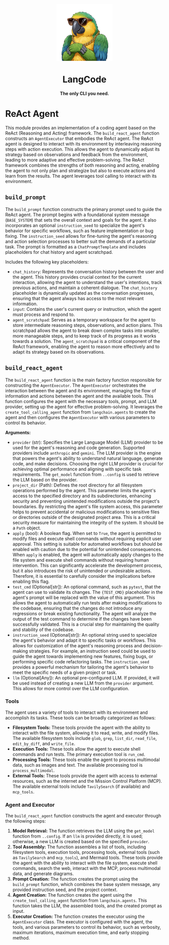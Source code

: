 <div align="center">
  <img src="../../assets/logo.png" alt="LangCode Logo" width="180" />
  <h1><b>LangCode</b></h1>
  <p><b>The only CLI you need.</b></p>
</div>

# ReAct Agent

This module provides an implementation of a coding agent based on the ReAct (Reasoning and Acting) framework. The `build_react_agent` function constructs an `AgentExecutor` that embodies the ReAct agent. The ReAct agent is designed to interact with its environment by interleaving reasoning steps with action execution. This allows the agent to dynamically adjust its strategy based on observations and feedback from the environment, leading to more adaptive and effective problem-solving. The ReAct framework combines the strengths of both reasoning and acting, enabling the agent to not only plan and strategize but also to execute actions and learn from the results. The agent leverages tool calling to interact with its environment.

## `build_prompt`

The `build_prompt` function constructs the primary prompt used to guide the ReAct agent. The prompt begins with a foundational system message (`BASE_SYSTEM`) that sets the overall context and goals for the agent. It also incorporates an optional `instruction_seed` to specialize the agent's behavior for specific workflows, such as feature implementation or bug fixing. The `instruction_seed` allows for fine-tuning the agent's reasoning and action selection processes to better suit the demands of a particular task. The prompt is formatted as a `ChatPromptTemplate` and includes placeholders for chat history and agent scratchpad.

Includes the following key placeholders:
- `chat_history`: Represents the conversation history between the user and the agent. This history provides crucial context for the current interaction, allowing the agent to understand the user's intentions, track previous actions, and maintain a coherent dialogue. The `chat_history` placeholder is dynamically updated as the conversation progresses, ensuring that the agent always has access to the most relevant information.
- `input`: Contains the user's current query or instruction, which the agent must process and respond to.
- `agent_scratchpad`: Serves as a temporary workspace for the agent to store intermediate reasoning steps, observations, and action plans. This scratchpad allows the agent to break down complex tasks into smaller, more manageable steps, and to keep track of its progress as it works towards a solution. The `agent_scratchpad` is a critical component of the ReAct framework, enabling the agent to reason more effectively and to adapt its strategy based on its observations.

## `build_react_agent`

The `build_react_agent` function is the main factory function responsible for constructing the `AgentExecutor`. The `AgentExecutor` orchestrates the interaction between the agent and its environment, managing the flow of information and actions between the agent and the available tools. This function configures the agent with the necessary tools, prompt, and LLM provider, setting up the agent for effective problem-solving. It leverages the `create_tool_calling_agent` function from `langchain.agents` to create the agent and then configures the `AgentExecutor` with various parameters to control its behavior.

**Arguments:**
- `provider` (str): Specifies the Large Language Model (LLM) provider to be used for the agent's reasoning and code generation. Supported providers include `anthropic` and `gemini`. The LLM provider is the engine that powers the agent's ability to understand natural language, generate code, and make decisions. Choosing the right LLM provider is crucial for achieving optimal performance and aligning with specific task requirements. The `get_model` function from `..config` is used to retrieve the LLM based on the provider.
- `project_dir` (Path): Defines the root directory for all filesystem operations performed by the agent. This parameter limits the agent's access to the specified directory and its subdirectories, enhancing security and preventing unintended modifications outside the project's boundaries. By restricting the agent's file system access, this parameter helps to prevent accidental or malicious modifications to sensitive files or directories outside of the designated project area. This is a critical security measure for maintaining the integrity of the system. It should be a `Path` object.
- `apply` (bool): A boolean flag. When set to `True`, the agent is permitted to modify files and execute shell commands without requiring explicit user approval. This setting is suitable for automated workflows but should be enabled with caution due to the potential for unintended consequences. When `apply` is enabled, the agent will automatically apply changes to the file system and execute shell commands without requiring human intervention. This can significantly accelerate the development process, but it also introduces the risk of unintended or undesirable actions. Therefore, it is essential to carefully consider the implications before enabling this flag.
- `test_cmd` (Optional[str]): An optional command, such as `pytest`, that the agent can use to validate its changes. The `{TEST_CMD}` placeholder in the agent's prompt will be replaced with the value of this argument. This allows the agent to automatically run tests after making modifications to the codebase, ensuring that the changes do not introduce any regressions or break existing functionality. The agent will analyze the output of the test command to determine if the changes have been successfully validated. This is a crucial step for maintaining the quality and stability of the codebase.
- `instruction_seed` (Optional[str]): An optional string used to specialize the agent's behavior and adapt it to specific tasks or workflows. This allows for customization of the agent's reasoning process and decision-making strategies. For example, an instruction seed could be used to guide the agent towards implementing new features, fixing bugs, or performing specific code refactoring tasks. The `instruction_seed` provides a powerful mechanism for tailoring the agent's behavior to meet the specific needs of a given project or task.
- `llm` (Optional[Any]): An optional pre-configured LLM. If provided, it will be used instead of creating a new LLM from the `provider` argument. This allows for more control over the LLM configuration.

### Tools

The agent uses a variety of tools to interact with its environment and accomplish its tasks. These tools can be broadly categorized as follows:

- **Filesystem Tools:** These tools provide the agent with the ability to interact with the file system, allowing it to read, write, and modify files. The available filesystem tools include `glob`, `grep`, `list_dir`, `read_file`, `edit_by_diff`, and `write_file`.
- **Execution Tools:** These tools allow the agent to execute shell commands and run tests. The primary execution tool is `run_cmd`.
- **Processing Tools:** These tools enable the agent to process multimodal data, such as images and text. The available processing tool is `process_multimodal`.
- **External Tools:** These tools provide the agent with access to external resources, such as the internet and the Mission Control Platform (MCP). The available external tools include `TavilySearch` (if available) and `mcp_tools`.

### Agent and Executor

The `build_react_agent` function constructs the agent and executor through the following steps:

1. **Model Retrieval:** The function retrieves the LLM using the `get_model` function from `..config`. If an `llm` is provided directly, it is used; otherwise, a new LLM is created based on the specified `provider`.
2. **Tool Assembly:** The function assembles a list of tools, including filesystem tools, execution tools, processing tools, external tools (such as `TavilySearch` and `mcp_tools`), and Mermaid tools. These tools provide the agent with the ability to interact with the file system, execute shell commands, search the web, interact with the MCP, process multimodal data, and generate diagrams.
3. **Prompt Creation:** The function creates the prompt using the `build_prompt` function, which combines the base system message, any provided instruction seed, and the project context.
4. **Agent Creation:** The function creates the agent using the `create_tool_calling_agent` function from `langchain.agents`. This function takes the LLM, the assembled tools, and the created prompt as input.
5. **Executor Creation:** The function creates the executor using the `AgentExecutor` class. The executor is configured with the agent, the tools, and various parameters to control its behavior, such as verbosity, maximum iterations, maximum execution time, and early stopping method.
